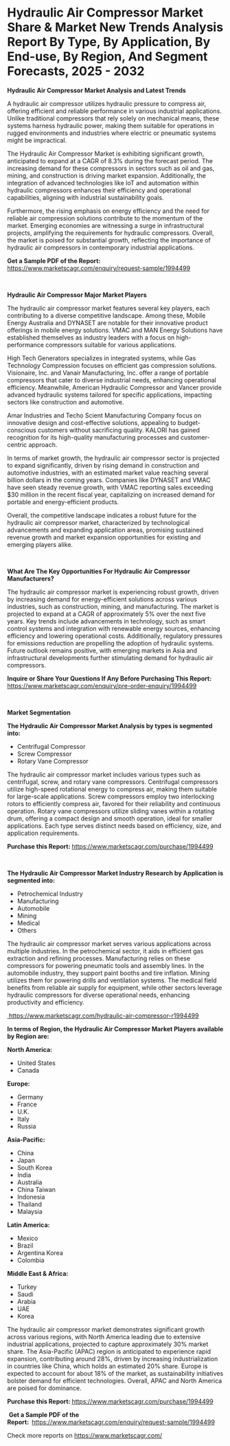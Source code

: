 <p><h1>Hydraulic Air Compressor Market Share & Market New Trends Analysis Report By Type, By Application, By End-use, By Region, And Segment Forecasts, 2025 - 2032</h1></p><p><strong>Hydraulic Air Compressor Market Analysis and Latest Trends</strong></p>
<p><p>A hydraulic air compressor utilizes hydraulic pressure to compress air, offering efficient and reliable performance in various industrial applications. Unlike traditional compressors that rely solely on mechanical means, these systems harness hydraulic power, making them suitable for operations in rugged environments and industries where electric or pneumatic systems might be impractical.</p><p>The Hydraulic Air Compressor Market is exhibiting significant growth, anticipated to expand at a CAGR of 8.3% during the forecast period. The increasing demand for these compressors in sectors such as oil and gas, mining, and construction is driving market expansion. Additionally, the integration of advanced technologies like IoT and automation within hydraulic compressors enhances their efficiency and operational capabilities, aligning with industrial sustainability goals.</p><p>Furthermore, the rising emphasis on energy efficiency and the need for reliable air compression solutions contribute to the momentum of the market. Emerging economies are witnessing a surge in infrastructural projects, amplifying the requirements for hydraulic compressors. Overall, the market is poised for substantial growth, reflecting the importance of hydraulic air compressors in contemporary industrial applications.</p></p>
<p><strong>Get a Sample PDF of the Report:&nbsp;</strong> <a href="https://www.marketscagr.com/enquiry/request-sample/1994499?utm_campaign=2111&utm_medium=2&utm_source=Github&utm_content=ia&utm_term=20022025&utm_id=hydraulic-air-compressor">https://www.marketscagr.com/enquiry/request-sample/1994499</a></p>
<p>&nbsp;</p>
<p><strong>Hydraulic Air Compressor Major Market Players</strong></p>
<p><p>The hydraulic air compressor market features several key players, each contributing to a diverse competitive landscape. Among these, Mobile Energy Australia and DYNASET are notable for their innovative product offerings in mobile energy solutions. VMAC and MAN Energy Solutions have established themselves as industry leaders with a focus on high-performance compressors suitable for various applications.</p><p>High Tech Generators specializes in integrated systems, while Gas Technology Compression focuses on efficient gas compression solutions. Visionaire, Inc. and Vanair Manufacturing, Inc. offer a range of portable compressors that cater to diverse industrial needs, enhancing operational efficiency. Meanwhile, American Hydraulic Compressor and Vancer provide advanced hydraulic systems tailored for specific applications, impacting sectors like construction and automotive.</p><p>Amar Industries and Techo Scient Manufacturing Company focus on innovative design and cost-effective solutions, appealing to budget-conscious customers without sacrificing quality. KALORI has gained recognition for its high-quality manufacturing processes and customer-centric approach.</p><p>In terms of market growth, the hydraulic air compressor sector is projected to expand significantly, driven by rising demand in construction and automotive industries, with an estimated market value reaching several billion dollars in the coming years. Companies like DYNASET and VMAC have seen steady revenue growth, with VMAC reporting sales exceeding $30 million in the recent fiscal year, capitalizing on increased demand for portable and energy-efficient products.</p><p>Overall, the competitive landscape indicates a robust future for the hydraulic air compressor market, characterized by technological advancements and expanding application areas, promising sustained revenue growth and market expansion opportunities for existing and emerging players alike.</p></p>
<p>&nbsp;</p>
<p><strong>What Are The Key Opportunities For Hydraulic Air Compressor Manufacturers?</strong></p>
<p><p>The hydraulic air compressor market is experiencing robust growth, driven by increasing demand for energy-efficient solutions across various industries, such as construction, mining, and manufacturing. The market is projected to expand at a CAGR of approximately 5% over the next five years. Key trends include advancements in technology, such as smart control systems and integration with renewable energy sources, enhancing efficiency and lowering operational costs. Additionally, regulatory pressures for emissions reduction are propelling the adoption of hydraulic systems. Future outlook remains positive, with emerging markets in Asia and infrastructural developments further stimulating demand for hydraulic air compressors.</p></p>
<p><strong>Inquire or Share Your Questions If Any Before Purchasing This Report:</strong> <a href="https://www.marketscagr.com/enquiry/pre-order-enquiry/1994499?utm_campaign=2111&utm_medium=2&utm_source=Github&utm_content=ia&utm_term=20022025&utm_id=hydraulic-air-compressor">https://www.marketscagr.com/enquiry/pre-order-enquiry/1994499</a></p>
<p>&nbsp;</p>
<p><strong>Market Segmentation</strong></p>
<p><strong>The Hydraulic Air Compressor Market Analysis by types is segmented into:</strong></p>
<p><ul><li>Centrifugal Compressor</li><li>Screw Compressor</li><li>Rotary Vane Compressor</li></ul></p>
<p><p>The hydraulic air compressor market includes various types such as centrifugal, screw, and rotary vane compressors. Centrifugal compressors utilize high-speed rotational energy to compress air, making them suitable for large-scale applications. Screw compressors employ two interlocking rotors to efficiently compress air, favored for their reliability and continuous operation. Rotary vane compressors utilize sliding vanes within a rotating drum, offering a compact design and smooth operation, ideal for smaller applications. Each type serves distinct needs based on efficiency, size, and application requirements.</p></p>
<p><strong>Purchase this Report:&nbsp;</strong><a href="https://www.marketscagr.com/purchase/1994499?utm_campaign=2111&utm_medium=2&utm_source=Github&utm_content=ia&utm_term=20022025&utm_id=hydraulic-air-compressor">https://www.marketscagr.com/purchase/1994499</a></p>
<p>&nbsp;</p>
<p><strong>The Hydraulic Air Compressor Market Industry Research by Application is segmented into:</strong></p>
<p><ul><li>Petrochemical Industry</li><li>Manufacturing</li><li>Automobile</li><li>Mining</li><li>Medical</li><li>Others</li></ul></p>
<p><p>The hydraulic air compressor market serves various applications across multiple industries. In the petrochemical sector, it aids in efficient gas extraction and refining processes. Manufacturing relies on these compressors for powering pneumatic tools and assembly lines. In the automobile industry, they support paint booths and tire inflation. Mining utilizes them for powering drills and ventilation systems. The medical field benefits from reliable air supply for equipment, while other sectors leverage hydraulic compressors for diverse operational needs, enhancing productivity and efficiency.</p></p>
<p><a href="https://www.marketscagr.com/hydraulic-air-compressor-r1994499?utm_campaign=2111&utm_medium=2&utm_source=Github&utm_content=ia&utm_term=20022025&utm_id=hydraulic-air-compressor">&nbsp;https://www.marketscagr.com/hydraulic-air-compressor-r1994499</a></p>
<p><strong>In terms of Region, the Hydraulic Air Compressor Market Players available by Region are:</strong></p>
<p>
    <p> <strong> North America: </strong>
        <ul>
            <li>United States</li>
            <li>Canada</li>
        </ul>
        </p> 
    <p> <strong> Europe: </strong>
        <ul>
            <li>Germany</li>
            <li>France</li>
            <li>U.K.</li>
            <li>Italy</li>
            <li>Russia</li>
        </ul>
        </p> 
    <p> <strong> Asia-Pacific: </strong>
        <ul>
            <li>China</li>
            <li>Japan</li>
            <li>South Korea</li>
            <li>India</li>
            <li>Australia</li>
            <li>China Taiwan</li>
            <li>Indonesia</li>
            <li>Thailand</li>
            <li>Malaysia</li>
        </ul>
        </p> 
    <p> <strong> Latin America: </strong>
        <ul>
            <li>Mexico</li>
            <li>Brazil</li>
            <li>Argentina Korea</li>
            <li>Colombia</li>
        </ul>
        </p> 
    <p> <strong> Middle East & Africa: </strong>
        <ul>
            <li>Turkey</li>
            <li>Saudi</li>
            <li>Arabia</li>
            <li>UAE</li>
            <li>Korea</li>
        </ul>
    </p>
    </p>
<p><p>The hydraulic air compressor market demonstrates significant growth across various regions, with North America leading due to extensive industrial applications, projected to capture approximately 30% market share. The Asia-Pacific (APAC) region is anticipated to experience rapid expansion, contributing around 28%, driven by increasing industrialization in countries like China, which holds an estimated 20% share. Europe is expected to account for about 18% of the market, as sustainability initiatives bolster demand for efficient technologies. Overall, APAC and North America are poised for dominance.</p></p>
<p><strong>Purchase this Report: </strong><a href="https://www.marketscagr.com/purchase/1994499?utm_campaign=2111&utm_medium=2&utm_source=Github&utm_content=ia&utm_term=20022025&utm_id=hydraulic-air-compressor">https://www.marketscagr.com/purchase/1994499</a></p>
<p>&nbsp;<strong>Get a Sample PDF of the Report:&nbsp;&nbsp;</strong><a href="https://www.marketscagr.com/enquiry/request-sample/1994499?utm_campaign=2111&utm_medium=2&utm_source=Github&utm_content=ia&utm_term=20022025&utm_id=hydraulic-air-compressor">https://www.marketscagr.com/enquiry/request-sample/1994499</a></p>
<p><strong></strong></p>
<p>Check more reports on <a href="https://www.marketscagr.com/?utm_campaign=2111&utm_medium=2&utm_source=Github&utm_content=ia&utm_term=20022025&utm_id=hydraulic-air-compressor">https://www.marketscagr.com/</a></p>